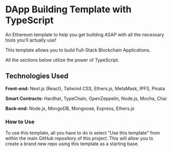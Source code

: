 # DApp Building Template with TypeScript

An Ethereum template to help you get building ASAP with all the necessary tools you'll actually use!

This template allows you to build Full-Stack Blockchain Applications.

All the sections below utilize the power of TypeScript.

## Technologies Used

__Front-end:__
Next.js (React), Tailwind CSS, Ethers.js, MetaMask, IPFS, Pinata

__Smart Contracts:__
Hardhat, TypeChain, OpenZeppelin, Node.js, Mocha, Chai

__Back-end:__
Node.js, MongoDB, Mongoose, Express, Ethers.js

### How to Use

To use this template, all you have to do is select "Use this template" from within the main GitHub repository of this project.
This will allow you to create a brand new repo using this template as a starting base.
